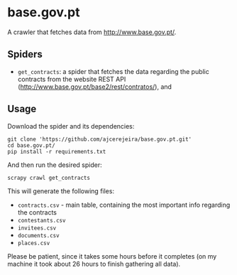 # base.gov.pt

A crawler that fetches data from <http://www.base.gov.pt/>.

## Spiders

 - `get_contracts`: a spider that fetches the data regarding the public
   contracts from the website REST API
   (<http://www.base.gov.pt/base2/rest/contratos/>), and 

## Usage

Download the spider and its dependencies:

    git clone 'https://github.com/ajcerejeira/base.gov.pt.git'
    cd base.gov.pt/
    pip install -r requirements.txt

And then run the desired spider:

    scrapy crawl get_contracts

This will generate the following files:

 - `contracts.csv` - main table, containing the most important info regarding
   the contracts
 - `contestants.csv`
 - `invitees.csv`
 - `documents.csv`
 - `places.csv` 

Please be patient, since it takes some hours before it completes (on my machine
it took about 26 hours to finish gathering all data).
